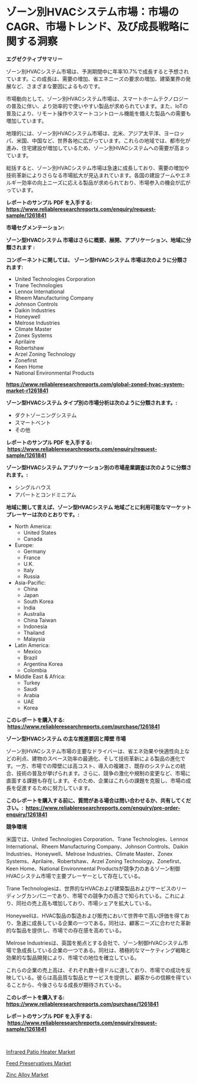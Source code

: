 <p><h1>ゾーン別HVACシステム市場：市場のCAGR、市場トレンド、及び成長戦略に関する洞察</h1></p><p><strong>エグゼクティブサマリー</strong></p>
<p><p>ゾーン別HVACシステム市場は、予測期間中に年率10.7%で成長すると予想されています。この成長は、需要の増加、省エネニーズの要求の増加、建築業界の発展など、さまざまな要因によるものです。</p><p>市場動向として、ゾーン別HVACシステム市場は、スマートホームテクノロジーの普及に伴い、より効率的で使いやすい製品が求められています。また、IoTの普及により、リモート操作やスマートコントロール機能を備えた製品への需要も増加しています。</p><p>地理的には、ゾーン別HVACシステム市場は、北米、アジア太平洋、ヨーロッパ、米国、中国など、世界各地に広がっています。これらの地域では、都市化が進み、住宅建設が増加しているため、ゾーン別HVACシステムへの需要が高まっています。</p><p>総括すると、ゾーン別HVACシステム市場は急速に成長しており、需要の増加や技術革新によりさらなる市場拡大が見込まれています。各国の建設ブームやエネルギー効率の向上ニーズに応える製品が求められており、市場参入の機会が広がっています。</p></p>
<p><strong>レポートのサンプル PDF を入手する: <a href="https://www.reliableresearchreports.com/enquiry/request-sample/1261841">https://www.reliableresearchreports.com/enquiry/request-sample/1261841</a></strong></p>
<p><strong>市場セグメンテーション:</strong></p>
<p><strong> ゾーン型HVACシステム 市場はさらに概要、展開、アプリケーション、地域に分類されます :</strong></p>
<p><strong>コンポーネントに関しては、 ゾーン型HVACシステム 市場は次のように分類されます: &nbsp;</strong></p>
<p><ul><li>United Technologies Corporation</li><li>Trane Technologies</li><li>Lennox International</li><li>Rheem Manufacturing Company</li><li>Johnson Controls</li><li>Daikin Industries</li><li>Honeywell</li><li>Melrose Industries</li><li>Climate Master</li><li>Zonex Systems</li><li>Aprilaire</li><li>Robertshaw</li><li>Arzel Zoning Technology</li><li>Zonefirst</li><li>Keen Home</li><li>National Environmental Products</li></ul></p>
<p><strong><a href="https://www.reliableresearchreports.com/global-zoned-hvac-system-market-r1261841">https://www.reliableresearchreports.com/global-zoned-hvac-system-market-r1261841</a></strong></p>
<p><strong> ゾーン型HVACシステム タイプ別の市場分析は次のように分類されます。:</strong></p>
<p><ul><li>ダクトゾーニングシステム</li><li>スマートベント</li><li>その他</li></ul></p>
<p><strong>レポートのサンプル PDF を入手する: &nbsp;<a href="https://www.reliableresearchreports.com/enquiry/request-sample/1261841">https://www.reliableresearchreports.com/enquiry/request-sample/1261841</a></strong></p>
<p><strong> ゾーン型HVACシステム アプリケーション別の市場産業調査は次のように分類されます。:</strong></p>
<p><ul><li>シングルハウス</li><li>アパートとコンドミニアム</li></ul></p>
<p><strong>地域に関して言えば、ゾーン型HVACシステム 地域ごとに利用可能なマーケットプレーヤーは次のとおりです。:</strong></p>
<p><ul>
    <li>
        North America:
        <ul>
            <li>United States</li>
            <li>Canada</li>
        </ul>
    </li>
    <li>
        Europe:
        <ul>
            <li>Germany</li>
            <li>France</li>
            <li>U.K.</li>
            <li>Italy</li>
            <li>Russia</li>
        </ul>
    </li>
    <li>
        Asia-Pacific:
        <ul>
            <li>China</li>
            <li>Japan</li>
            <li>South Korea</li>
            <li>India</li>
            <li>Australia</li>
            <li>China Taiwan</li>
            <li>Indonesia</li>
            <li>Thailand</li>
            <li>Malaysia</li>
        </ul>
    </li>
    <li>
        Latin America:
        <ul>
            <li>Mexico</li>
            <li>Brazil</li>
            <li>Argentina Korea</li>
            <li>Colombia</li>
        </ul>
    </li>
    <li>
        Middle East & Africa:
        <ul>
            <li>Turkey</li>
            <li>Saudi</li>
            <li>Arabia</li>
            <li>UAE</li>
            <li>Korea</li>
        </ul>
    </li>
    </ul></p>
<p><strong>このレポートを購入する: &nbsp;<a href="https://www.reliableresearchreports.com/purchase/1261841">https://www.reliableresearchreports.com/purchase/1261841</a></strong></p>
<p><strong>ゾーン型HVACシステム の主な推進要因と障壁 市場</strong></p>
<p><p>ゾーン別HVACシステム市場の主要なドライバーは、省エネ効果や快適性向上などの利点、建物のスペース効率の最適化、そして技術革新による製品の進化です。一方、市場での障壁には高コスト、導入の複雑さ、既存のシステムとの統合、技術の普及が挙げられます。さらに、競争の激化や規制の変更など、市場に直面する課題も存在します。そのため、企業はこれらの課題を克服し、市場の成長を促進するために努力しています。</p></p>
<p><strong>このレポートを購入する前に、質問がある場合は問い合わせるか、共有してください。:&nbsp; <a href="https://www.reliableresearchreports.com/enquiry/pre-order-enquiry/1261841">https://www.reliableresearchreports.com/enquiry/pre-order-enquiry/1261841</a></strong></p>
<p><strong>競争環境</strong></p>
<p><p>米国では、United Technologies Corporation、Trane Technologies、Lennox International、Rheem Manufacturing Company、Johnson Controls、Daikin Industries、Honeywell、Melrose Industries、Climate Master、Zonex Systems、Aprilaire、Robertshaw、Arzel Zoning Technology、Zonefirst、Keen Home、National Environmental Productsが競争力のあるゾーン制御HVACシステム市場で主要プレーヤーとして存在している。</p><p>Trane Technologiesは、世界的なHVACおよび建築製品およびサービスのリーディングカンパニーであり、市場での競争力の高さで知られている。これにより、同社の売上高も増加しており、市場シェアを拡大している。</p><p>Honeywellは、HVAC製品の製造および販売において世界中で高い評価を得ており、急速に成長している企業の一つである。同社は、顧客ニーズに合わせた革新的な製品を提供し、市場での存在感を高めている。</p><p>Melrose Industriesは、英国を拠点とする会社で、ゾーン制御HVACシステム市場で急成長している企業の一つである。同社は、積極的なマーケティング戦略と効果的な製品開発により、市場での地位を確立している。</p><p>これらの企業の売上高は、それぞれ数十億ドルに達しており、市場での成功を反映している。彼らは高品質な製品とサービスを提供し、顧客からの信頼を得ていることから、今後さらなる成長が期待されている。</p></p>
<p><strong>このレポートを購入する: &nbsp; <a href="https://www.reliableresearchreports.com/purchase/1261841">https://www.reliableresearchreports.com/purchase/1261841</a></strong></p>
<p><strong>レポートのサンプル PDF を入手する: &nbsp;<a href="https://www.reliableresearchreports.com/enquiry/request-sample/1261841">https://www.reliableresearchreports.com/enquiry/request-sample/1261841</a></strong><strong></strong></p>
<p>&nbsp;</p>
<p><p><a href="https://butternut-bug-553.notion.site/Infrared-Patio-Heater-Market-Research-Report-Provides-Critical-Insights-that-can-help-Shape-Business-3463fab1369143af8e24fe947a6c6866">Infrared Patio Heater Market</a></p><p><a href="https://github.com/Sarissaschmalingtr6fz2739/Market-Research-Report-List-2/blob/main/feed-preservatives-market.md">Feed Preservatives Market</a></p><p><a href="https://invited-way-688.notion.site/Zinc-Alloy-Market-Size-Growth-Outlook-from-2024-to-2031-projecting-at-Market-s-Trends-Analysis-by--9ea37d11e97542b39bab159f77fe83f2">Zinc Alloy Market</a></p></p>